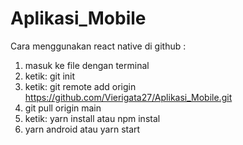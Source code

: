 # Aplikasi_Mobile

Cara menggunakan react native di github :
1. masuk ke file dengan terminal
2. ketik: git init
3. ketik: git remote add origin https://github.com/Vierigata27/Aplikasi_Mobile.git
4. git pull origin main
5. ketik: yarn install atau npm instal
6. yarn android atau yarn start
